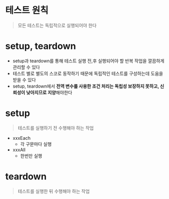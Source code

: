 # 테스트 원칙
> 모든 테스트는 독립적으로 실행되어야 한다
# setup, teardown
- setup과 teardown를 통해 테스트 실행 전,후 실행되어야 할 반복 작업을 깔끔하게 관리할 수 있다
- 테스트 별로 별도의 스코로 동작하기 때문에 독립적인 테스트를 구성하는데 도움을 받을 수 있다
- setup, teardown에서 **전역 변수를 사용한 조건 처리는 독립성 보장하지 못하고, 신뢰성이 낮아지므로 지양**해야한다
# setup
> 테스트를 실행하기 전 수행해야 하는 작업

- xxxEach
	- 각 구문마다 실행
- xxxAll
	- 한번만  실행
# teardown
> 테스트를 실행한 뒤 수행해야 하는 작업


